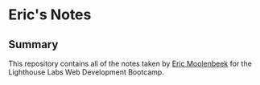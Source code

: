 # Eric's Notes

## Summary 

This repository contains all of the notes taken by [Eric Moolenbeek](https://github.com/moolenbeek) for the Lighthouse Labs Web Development Bootcamp.